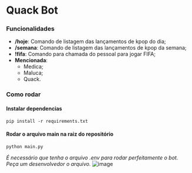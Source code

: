 # Quack Bot

### Funcionalidades
- **/hoje**: Comando de listagem das lançamentos de kpop do dia;
- **/semana**: Comando de listagem das lançamentos de kpop da semana;
- **!fifa**: Comando para chamada do pessoal para jogar FIFA;
- **Mencionada**:
   - Medica;
   - Maluca;
   - Quack. 

### Como rodar

#### Instalar dependencias
```
pip install -r requirements.txt
```

#### Rodar o arquivo main na raiz do repositório
```
python main.py
```
*É necessário que tenha o arquivo .env para rodar perfeitamente o bot. Peça um desenvolvedor o arquivo.*
![image](https://github.com/user-attachments/assets/fbcfd87c-039b-4a59-ac6b-ad354fcaf987)
